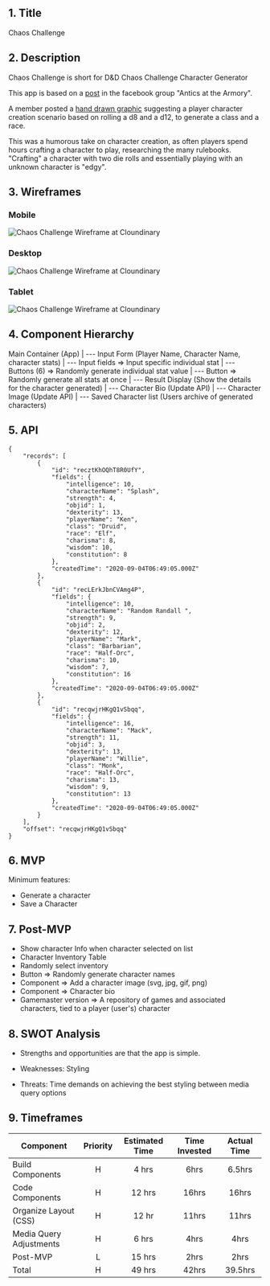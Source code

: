 
## 1. Title
Chaos Challenge
## 2. Description
Chaos Challenge is short for D&D Chaos Challenge Character Generator

This app is based on a [post](https://www.facebook.com/Kaligant/posts/316594909056037?__tn__=%2CO*F] "Source Material") in the facebook group
"Antics at the Armory". 

A member posted a [hand drawn graphic](https://res.cloudinary.com/dk8xr0vts/image/upload/c_scale,w_250/v1599204601/Project%201/Project%202/NoReRolls_q88icg.jpg) suggesting a player character creation scenario based on rolling a d8 and a d12, to generate a class and a race.

This was a humorous take on character creation, as often players spend hours crafting a character to play, researching the many rulebooks. "Crafting" a character with two die rolls and essentially playing with an unknown character is "edgy".
## 3. Wireframes

### Mobile
![Chaos Challenge Wireframe at Cloundinary](https://res.cloudinary.com/dk8xr0vts/image/upload/v1599201954/Project%201/Project%202/D_D_Chaos_Challenge_Character_Generator_nvmxjk.png)
### Desktop
![Chaos Challenge Wireframe at Cloundinary](https://res.cloudinary.com/dk8xr0vts/image/upload/c_scale,w_445/v1599237792/Project%201/Project%202/D_D_Chaos_Challenge_Character_Generator_Desktop_bea9lh.png)

### Tablet
![Chaos Challenge Wireframe at Cloundinary](https://res.cloudinary.com/dk8xr0vts/image/upload/c_scale,w_411/v1599239439/Project%201/Project%202/D_D_Chaos_Challenge_Character_Generator_Tablet_elt4if.png)

## 4. Component Hierarchy
Main Container (App)
| --- Input Form (Player Name, Character Name, character stats)
    | --- Input fields => Input specific individual stat
    | --- Buttons (6) => Randomly generate individual stat value
    | --- Button => Randomly generate all stats at once
| --- Result Display (Show the details for the character generated)
    | --- Character Bio (Update API)
    | --- Character Image (Update API) 
| --- Saved Character list (Users archive of generated characters)

## 5. API
```  
{
    "records": [
        {
            "id": "recztKhOQhT8R0UfY",
            "fields": {
                "intelligence": 10,
                "characterName": "Splash",
                "strength": 4,
                "objid": 1,
                "dexterity": 13,
                "playerName": "Ken",
                "class": "Druid",
                "race": "Elf",
                "charisma": 8,
                "wisdom": 10,
                "constitution": 8
            },
            "createdTime": "2020-09-04T06:49:05.000Z"
        },
        {
            "id": "recLErkJbnCVAmg4P",
            "fields": {
                "intelligence": 10,
                "characterName": "Random Randall ",
                "strength": 9,
                "objid": 2,
                "dexterity": 12,
                "playerName": "Mark",
                "class": "Barbarian",
                "race": "Half-Orc",
                "charisma": 10,
                "wisdom": 7,
                "constitution": 16
            },
            "createdTime": "2020-09-04T06:49:05.000Z"
        },
        {
            "id": "recqwjrHKgQ1vSbqq",
            "fields": {
                "intelligence": 16,
                "characterName": "Mack",
                "strength": 11,
                "objid": 3,
                "dexterity": 13,
                "playerName": "Willie",
                "class": "Monk",
                "race": "Half-Orc",
                "charisma": 13,
                "wisdom": 9,
                "constitution": 13
            },
            "createdTime": "2020-09-04T06:49:05.000Z"
        }
    ],
    "offset": "recqwjrHKgQ1vSbqq"
}
```

## 6. MVP
Minimum features:
 - Generate a character
 - Save a Character

## 7. Post-MVP

 - Show character Info when character selected on list
 - Character Inventory Table
 - Randomly select inventory
 - Button => Randomly generate character names
 - Component => Add a character image (svg, jpg, gif, png)
 - Component => Character bio
 - Gamemaster version => A repository of games and associated characters, tied to a player (user's) character

## 8. SWOT Analysis

- Strengths and opportunities are that the app is simple.

- Weaknesses: Styling
- Threats: Time demands on achieving the best styling between media query options

## 9. Timeframes

| Component | Priority | Estimated Time | Time Invested | Actual Time |
| --- | :---: |  :---: | :---: | :---: |
| Build Components | H | 4 hrs |6hrs  |6.5hrs  |
| Code Components | H | 12 hrs |16hrs  |16hrs  |
| Organize Layout (CSS) | H | 12 hr  |11hrs |11hrs |
| Media Query Adjustments| H | 6 hrs |4hrs | 4hrs |
| Post-MVP| L | 15 hrs |2hrs  |2hrs |
| Total                             | H | 49 hrs|42hrs  |39.5hrs  |